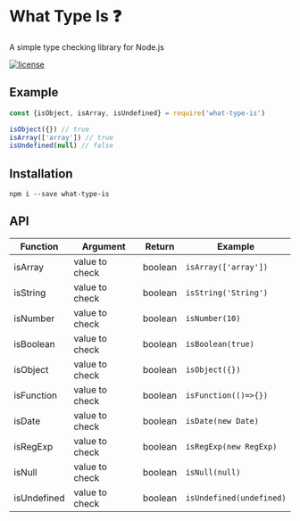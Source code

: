 # What Type Is :question:
A simple type checking library for Node.js

<a href="https://github.com/daltonmenezes/uni/blob/master/LICENSE"><img src="https://img.shields.io/github/license/mashape/apistatus.svg" alt="license"/></a>

## Example
```js
const {isObject, isArray, isUndefined} = require('what-type-is')

isObject({}) // true
isArray(['array']) // true
isUndefined(null) // false
```

## Installation
```
npm i --save what-type-is
```

## API

| Function | Argument | Return |Example |
| --- | --- | --- |--- |
| isArray | value to check | boolean  | `isArray(['array'])` |
| isString | value to check | boolean | `isString('String')` |
| isNumber | value to check | boolean | `isNumber(10)` |
| isBoolean | value to check | boolean | `isBoolean(true)` |
| isObject | value to check | boolean | `isObject({})` |
| isFunction | value to check | boolean | `isFunction(()=>{})` |
| isDate | value to check | boolean | `isDate(new Date)` |
| isRegExp | value to check | boolean | `isRegExp(new RegExp)` |
| isNull | value to check | boolean | `isNull(null)` |
| isUndefined | value to check | boolean | `isUndefined(undefined)` |
